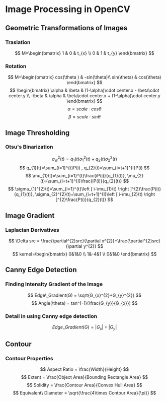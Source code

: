 # Image Processing in OpenCV
## Geometric Transformations of Images
### Traslation
$$
M=\begin{bmatrix}
1 & 0 & t_{x}
\\
0 & 1 & t_{y}     
\end{bmatrix}
$$

### Rotation
$$
M=\begin{bmatrix}
cos(\theta ) & -sin(\theta)\\ 
sin(\theta) & cos(\theta)
\end{bmatrix}
$$
$$
\begin{bmatrix}
    \alpha & \beta & (1-\alpha)\cdot center.x - \beta\cdot center.y
    \\
    -\beta & \alpha & \beta\cdot center.x + (1-\alpha)\cdot center.y
\end{bmatrix}
$$
$$
\alpha = scale \cdot cos\theta 
$$
$$
\beta = scale \cdot sin\theta
$$

## Image Thresholding
### Otsu's Binarization
$$
\sigma_{w}^{2}(t) = q_{1}(t)\sigma_{1}^{2}(t) + q_{2}(t)\sigma_{2}^{2}(t)
$$
$$
q_{1}(t)=\sum_{i=1}^{t}P(i) , q_{2}(t)=\sum_{i=t+1}^{I}P(i) 
$$
$$
\mu_{1}(t)=\sum_{i=1}^{t}\frac{iP(i)}{q_{1}(t)}, \mu_{2}(t)=\sum_{i=t+1}^{I}\frac{iP(i)}{q_{2}(t)}
$$
$$
\sigma_{1}^{2}(t)=\sum_{i=1}^{t}\left [ i-\mu_{1}(t) \right ]^{2}\frac{P(i)}{q_{1}(t)}, \sigma_{2}^{2}(t)=\sum_{i=t+1}^{I}\left [ i-\mu_{2}(t) \right ]^{2}\frac{P(i)}{q_{2}(t)}
$$

## Image Gradient
### Laplacian Derivatives
$$
\Delta src = \frac{\partial^{2}src}{\partial x^{2}}+\frac{\partial^{2}src}{\partial y^{2}}
$$
$$
kernel=\begin{bmatrix}
    0&1&0
    \\
    1&-4&1
    \\
    0&1&0
\end{bmatrix}
$$

## Canny Edge Detection
### Finding Intensity Gradient of the Image
$$
Edge\_Gradient(G) = \sqrt{G_{x}^{2}+G_{y}^{2}}
$$
$$
Angle(\theta) = tan^{-1}(\frac{G_{y}}{G_{x}})
$$

### Detail in using Canny edge detection 
$$
Edge\_Gradient(G) = \left| G_{x} \right| + \left| G_{y} \right|
$$

## Contour
### Contour Properties
$$
Aspect Ratio = \frac{Width}{Height}
$$
$$
Extent = \frac{Object Area}{Bounding Rectangle Area}
$$
$$
Solidity = \frac{Contour Area}{Convex Hull Area}
$$
$$
Equivalent\ Diameter = \sqrt{\frac{4\times Contour Area}{\pi}}
$$